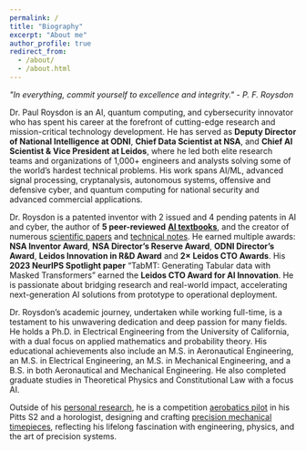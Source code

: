 ```yaml
---
permalink: /
title: "Biography"
excerpt: "About me"
author_profile: true
redirect_from: 
  - /about/
  - /about.html
---
```


*"In everything, commit yourself to excellence and integrity." - P. F. Roysdon*

Dr. Paul Roysdon is an AI, quantum computing, and cybersecurity innovator who has spent his career at the forefront of cutting-edge research and mission-critical technology development. He has served as **Deputy Director of National Intelligence at ODNI**, **Chief Data Scientist at NSA**, and **Chief AI Scientist & Vice President at Leidos**, where he led both elite research teams and organizations of 1,000+ engineers and analysts solving some of the world’s hardest technical problems. His work spans AI/ML, advanced signal processing, cryptanalysis, autonomous systems, offensive and defensive cyber, and quantum computing for national security and advanced commercial applications.

Dr. Roysdon is a patented inventor with 2 issued and 4 pending patents in AI and cyber, the author of **5 peer-reviewed** [**AI textbooks**](http://www.roysdonfibonaccipress.com/), and the creator of numerous [scientific papers](https://github.com/pfroysdon/publications/tree/main/Papers) and [technical notes](https://github.com/pfroysdon/publications/tree/main/Tech_Notes). He earned multiple awards: **NSA Inventor Award**, **NSA Director’s Reserve Award**, **ODNI Director’s Award**, **Leidos Innovation in R&D Award** and **2× Leidos CTO Awards**. His **2023 NeurIPS Spotlight paper** “TabMT: Generating Tabular data with Masked Transformers” earned the **Leidos CTO Award for AI Innovation**.  He is passionate about bridging research and real-world impact, accelerating next-generation AI solutions from prototype to operational deployment.

Dr. Roysdon’s academic journey, undertaken while working full-time, is a testament to his unwavering dedication and deep passion for many fields. He holds a Ph.D. in Electrical Engineering from the University of California, with a dual focus on applied mathematics and probability theory. His educational achievements also include an M.S. in Aeronautical Engineering, an M.S. in Electrical Engineering, an M.S. in Mechanical Engineering, and a B.S. in both Aeronautical and Mechanical Engineering. He also completed graduate studies in Theoretical Physics and Constitutional Law with a focus AI.

Outside of his [personal research](https://pfroysdon.github.io/projects/), he is a competition [aerobatics pilot](https://youtu.be/AFlVtWswTNU) in his Pitts S2 and a horologist, designing and crafting [precision mechanical timepieces](https://www.roysdonwatchco.com/), reflecting his lifelong fascination with engineering, physics, and the art of precision systems.
